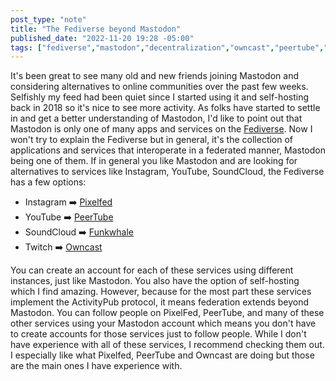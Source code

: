 ```yaml
---
post_type: "note" 
title: "The Fediverse beyond Mastodon"
published_date: "2022-11-20 19:28 -05:00"
tags: ["fediverse","mastodon","decentralization","owncast","peertube","pixelfed","funkwhale","alternatives"]
---
```


It's been great to see many old and new friends joining Mastodon and considering alternatives to online communities over the past few weeks. Selfishly my feed had been quiet since I started using it and self-hosting back in 2018 so it's nice to see more activity. As folks have started to settle in and get a better understanding of Mastodon, I'd like to point out that Mastodon is only one of many apps and services on the [Fediverse](https://fediverse.party/en/fediverse/). Now I won't try to explain the Fediverse but in general, it's the collection of applications and services that interoperate in a federated manner, Mastodon being one of them. If in general you like Mastodon and are looking for alternatives to services like Instagram, YouTube, SoundCloud, the Fediverse has a few options:

- Instagram :arrow_right: [Pixelfed](https://pixelfed.org/)
- YouTube :arrow_right: [PeerTube](https://joinpeertube.org/)
- SoundCloud :arrow_right: [Funkwhale](https://funkwhale.audio/)
- Twitch :arrow_right: [Owncast](https://owncast.online/)

You can create an account for each of these services using different instances, just like Mastodon. You also have the option of self-hosting which I find amazing. However, because for the most part these services implement the ActivityPub protocol, it means federation extends beyond Mastodon. You can follow people on PixelFed, PeerTube, and many of these other services using your Mastodon account which means you don't have to create accounts for those services just to follow people. While I don't have experience with all of these services, I recommend checking them out. I especially like what Pixelfed, PeerTube and Owncast are doing but those are the main ones I have experience with.   